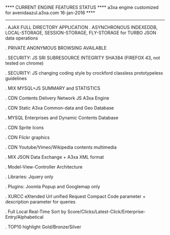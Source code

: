 **** CURRENT ENGINE FEATURES STATUS ****
a3xa engine customized for avenidaazul.a3xa.com 
16-jan-2016 **** 
______________________________________________

. AJAX FULL DIRECTORY APPLICATION
. ASYNCHRONOUS INDEXEDDB, LOCAL-STORAGE, SESSION-STORAGE, FLY-STORAGE  for TURBO JSON data operations

. PRIVATE ANONYMOUS BROWSING AVAILABLE 

. SECURITY: JS SRI SUBRESOURCE INTEGRITY  SHA384 (FIREFOX 43, not tested on chrome)

. SECURITY: JS changing coding style by crockford classless prototypeless guidelines

. MIX MYSQL+JS SUMMARY and STATISTICS

. CDN Contents Delivery Network JS A3xa Engine

. CDN Static A3xa Common-data and Geo Database

. MYSQL Enterprises and Dynamic Contents Database

. CDN Sprite Icons

. CDN Flickr graphics

. CDN Youtube/Vimeo/Wikipedia contents multimedia

. MIX JSON Data Exchange + A3xa XML format

. Model-View-Controller Architecture

. Libraries: Jquery only

. Plugins: Joomla Popup and Googlemap only

. XURCC eXtended Url unified Request Compact Code parameter + description parameter for queries

. Full Local Real-Time Sort by Score/Clicks/Latest-Click/Enterprise-Entry/Alphabetical

. TOP10 highlight Gold/Bronze/Silver



